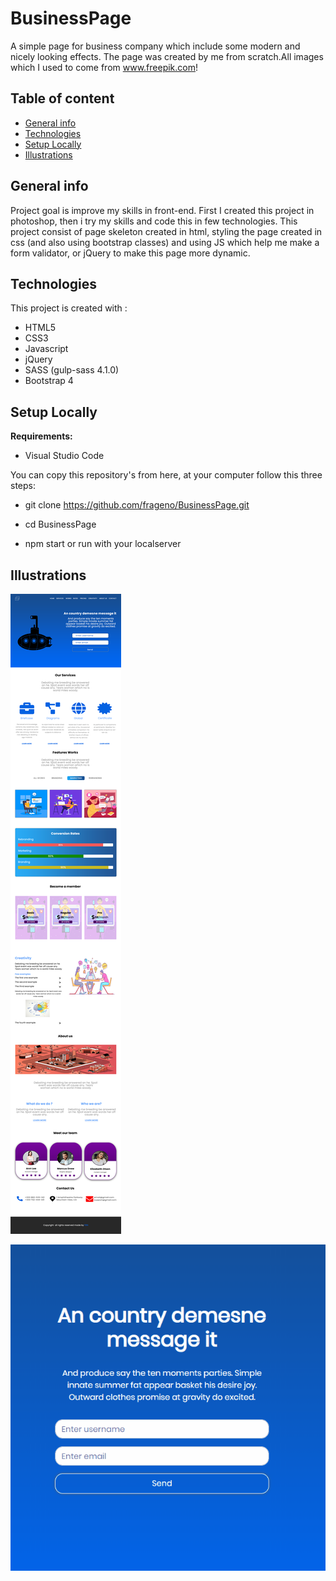 ﻿# BusinessPage

A simple page for business company which include some modern and nicely looking effects.
The page was created by me from scratch.All images which I used to come from www.freepik.com!

## Table of content
* [General info](#general-info)
* [Technologies](#technologies)
* [Setup Locally](#setup-locally)
* [Illustrations](#illustrations)


## General info

Project goal is improve my skills in front-end.
First I created this project in photoshop, then i try my skills and code this in few technologies.
This project consist of page skeleton created in html, styling the page created in css (and also using bootstrap classes)
and using JS which help me make a form validator, or jQuery to make this page more dynamic.


## Technologies

This project is created with : 
* HTML5
* CSS3
* Javascript
* jQuery
* SASS (gulp-sass 4.1.0)
* Bootstrap 4

## Setup Locally
<b>Requirements:</b>

* Visual Studio Code

You can copy this repository's from here, at your computer follow this three steps:

* git clone https://github.com/frageno/BusinessPage.git

* cd BusinessPage

* npm start or run with your localserver 

## Illustrations


![fullview](https://github.com/frageno/BusinessPage/blob/master/business-page-desktop.png)

![gifs](https://github.com/frageno/BusinessPage/blob/master/gifs/form-validator.gif)

